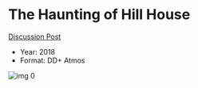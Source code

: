 # The Haunting of Hill House

[Discussion Post](https://www.avsforum.com/threads/bass-eq-for-filtered-movies.2995212/post-56963758)

* Year: 2018
* Format: DD+ Atmos

![img 0](https://i.imgur.com/faB5NmI.jpg)

